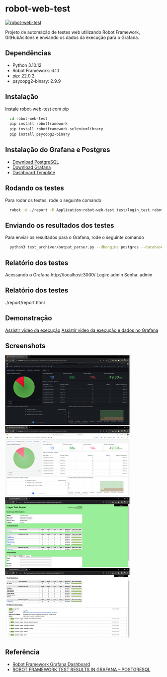 # robot-web-test
[![robot-web-test](https://github.com/rlhorochovec/robot-web-test/actions/workflows/ci.yml/badge.svg)](https://github.com/rlhorochovec/robot-web-test/actions/workflows/ci.yml)

Projeto de automação de testes web utilizando Robot Framework, GitHubAcitons e enviando os dados da execução para o Grafana.

## Dependências
- Python 3.10.12
- Robot Framework: 6.1.1
- pip: 22.0.2
- psycopg2-binary: 2.9.9

## Instalação
Instale robot-web-test com pip

```bash
  cd robot-web-test
  pip install robotframework
  pip install robotframework-seleniumlibrary
  pip install psycopg2-binary
```
## Instalação do Grafana e Postgres
- [Download PostgreSQL](https://www.enterprisedb.com/downloads/postgres-postgresql-downloads)
- [Download Grafana](https://grafana.com/grafana/download?platform=linux)
- [Dashboard Template](https://grafana.com/api/dashboards/11541/revisions/1/download)

## Rodando os testes
Para rodar os testes, rode o seguinte comando

```bash
  robot -d ./report -M Application:robot-web-test test/login_test.robot
```

## Enviando os resultados dos testes
Para enviar os resultados para o Grafana, rode o seguinte comando

```bash
  python3 test_archiver/output_parser.py --dbengine postgres --database robot_results --host localhost --user postgres --pw admin --port 5432 --metadata Application:robot-web-test report/output.xml
```

## Relatório dos testes
Acessando o Grafana
http://localhost:3000/
Login: admin
Senha: admin

## Relatório dos testes
./report/report.html

## Demonstração
[Assistir vídeo da execução](https://youtu.be/Okg_H1dS9pU)
[Assistir vídeo da execução e dados no Grafana](https://youtu.be/MwuQRMd4wBk)

## Screenshots
<img src="https://github.com/rlhorochovec/robot-web-test/blob/develop/Screenshots/grafana_dark.png" width="400" /> <img src="https://github.com/rlhorochovec/robot-web-test/blob/develop/Screenshots/grafana_light.png" width="400" /><br />
<img src="https://github.com/rlhorochovec/robot-web-test/blob/develop/Screenshots/report.png" width="400" /> <img src="https://github.com/rlhorochovec/robot-web-test/blob/develop/Screenshots/log.png" width="400" />

## Referência

 - [Robot Framework Grafana Dashboard](https://grafana.com/grafana/dashboards/11541-robot-framework-grafana-dashboard-part-1/)
 - [ROBOT FRAMEWORK TEST RESULTS IN GRAFANA – POSTGRESQL](https://cognitiveqe.com/robot-framework-test-results-in-grafana-postgresql/)